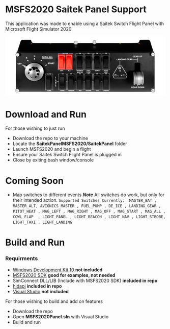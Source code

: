 
# MSFS2020 Saitek Panel Support

This application was made to enable using a Saitek Switch Flight Panel with Microsoft Flight Simulator 2020 

![image](./panel.png)


# Download and Run

For those wishing to just run 

- Download the repo to your machine
- Locate the **SaitekPanelMSFS2020/SaitekPanel** folder
- Launch MSFS2020  and begin a flight
- Ensure your Saitek Switch Flight Panel is plugged in 
- Close by exiting bash window/console 
# Coming Soon 
- Map switches to different events 
***Note*** All switches do work, but only for their intended action.
`Supported Switches Currently: 
MASTER_BAT ,
	MASTER_ALT,
	AVIONICS_MASTER ,
	FUEL_PUMP ,
	DE_ICE ,
	LANDING_GEAR ,
	PITOT_HEAT ,
	MAG_LEFT ,
	MAG_RIGHT ,
	MAG_OFF ,
	MAG_START ,
	MAG_ALL ,
	COWL_FLAP  ,
	LIGHT_PANEL ,
	LIGHT_BEACON ,
	LIGHT_NAV ,
	LIGHT_STROBE,
	LIGHT_TAXI ,
	LIGHT_LANDING
`
# Build and Run
### Requirments 
- [Windows Development Kit 10 ](https://developer.microsoft.com/en-us/windows/downloads/windows-10-sdk/) **not included**
- [MSFS2020 SDK](https://fs2020.surclaro.com/msfs2020-sdk-is-here-start-developing-fs2020-add-ons/) **good for examples, not needed**
- SimConnect DLL/LIB (Include with MSFS2020 SDK) **included in repo**
- [hidapi](https://github.com/signal11/hidapi) **included in repo**
- [Visual Studio](https://docs.microsoft.com/en-us/visualstudio/install/install-visual-studio?view=vs-2019) **not included**

For those wishing to build and add on features 
- Download the repo
- Open  **MSFS2020Panel.sln** with Visual Studio 
- Build and run 

